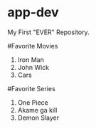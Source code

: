 # app-dev
My First "EVER" Repository.

#Favorite Movies
1. Iron Man
2. John Wick
3. Cars
   
#Favorite Series
1. One Piece
2. Akame ga kill
3. Demon Slayer
